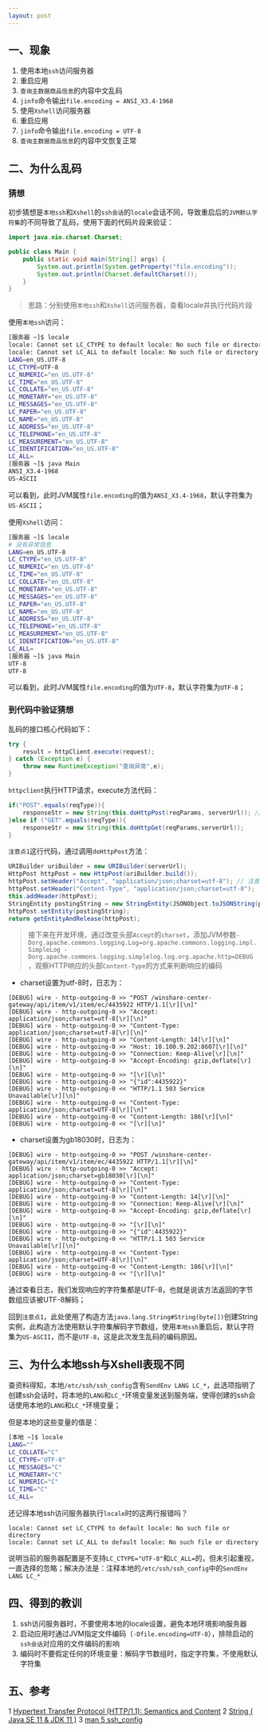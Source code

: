 ```yaml
---
layout: post
---
```


## 一、现象

1. 使用本地`ssh`访问服务器
2. 重启应用
3. `查询主数据商品信息`的内容中文乱码
4. `jinfo`命令输出`file.encoding = ANSI_X3.4-1968`
5. 使用`Xshell`访问服务器
6. 重启应用
7. `jinfo`命令输出`file.encoding = UTF-8`
8. `查询主数据商品信息`的内容中文恢复正常

## 二、为什么乱码

### 猜想

初步猜想是`本地ssh`和`Xshell`的`ssh会话`的`locale`会话不同，导致重启后的`JVM默认字符集`的不同导致了乱码，使用下面的代码片段来验证：

``` java
import java.nio.charset.Charset;

public class Main {
    public static void main(String[] args) {
        System.out.println(System.getProperty("file.encoding"));
        System.out.println(Charset.defaultCharset());
    }
}
```

> 思路：分别使用`本地ssh`和`Xshell`访问服务器，查看locale并执行代码片段

使用`本地ssh`访问：

``` bash
[服务器 ~]$ locale
locale: Cannot set LC_CTYPE to default locale: No such file or directory # 异常信息
locale: Cannot set LC_ALL to default locale: No such file or directory   # 异常信息
LANG=en_US.UTF-8
LC_CTYPE=UTF-8
LC_NUMERIC="en_US.UTF-8"
LC_TIME="en_US.UTF-8"
LC_COLLATE="en_US.UTF-8"
LC_MONETARY="en_US.UTF-8"
LC_MESSAGES="en_US.UTF-8"
LC_PAPER="en_US.UTF-8"
LC_NAME="en_US.UTF-8"
LC_ADDRESS="en_US.UTF-8"
LC_TELEPHONE="en_US.UTF-8"
LC_MEASUREMENT="en_US.UTF-8"
LC_IDENTIFICATION="en_US.UTF-8"
LC_ALL=
[服务器 ~]$ java Main
ANSI_X3.4-1968
US-ASCII
```

可以看到，此时JVM属性`file.encoding`的值为`ANSI_X3.4-1968`，默认字符集为`US-ASCII`；

使用`Xshell`访问：

``` bash
[服务器 ~]$ locale
# 没有异常信息
LANG=en_US.UTF-8
LC_CTYPE="en_US.UTF-8"
LC_NUMERIC="en_US.UTF-8"
LC_TIME="en_US.UTF-8"
LC_COLLATE="en_US.UTF-8"
LC_MONETARY="en_US.UTF-8"
LC_MESSAGES="en_US.UTF-8"
LC_PAPER="en_US.UTF-8"
LC_NAME="en_US.UTF-8"
LC_ADDRESS="en_US.UTF-8"
LC_TELEPHONE="en_US.UTF-8"
LC_MEASUREMENT="en_US.UTF-8"
LC_IDENTIFICATION="en_US.UTF-8"
LC_ALL=
[服务器 ~]$ java Main
UTF-8
UTF-8
```

可以看到，此时JVM属性`file.encoding`的值为`UTF-8`，默认字符集为`UTF-8`；

### 到代码中验证猜想

乱码的接口核心代码如下：

``` java
try {
    result = httpClient.execute(request);
} catch (Exception e) {
    throw new RuntimeException("查询异常",e);
}
```

`httpclient`执行HTTP请求，execute方法代码：

``` java
if("POST".equals(reqType)){
    responseStr = new String(this.doHttpPost(reqParams, serverUrl)); // 注意点1：查询主数据商品信息，代码会执行此行
}else if ("GET".equals(reqType)){
    responseStr = new String(this.doHttpGet(reqParams,serverUrl));
}
```

`注意点1`这行代码，通过调用`doHttpPost`方法：

``` java
URIBuilder uriBuilder = new URIBuilder(serverUrl);
HttpPost httpPost = new HttpPost(uriBuilder.build());
httpPost.setHeader("Accept", "application/json;charset=utf-8"); // 注意点2：头部Accept指定了接受的响应字符集为utf-8，但HTTP协议并未强制服务端要根据Accept的字符集来响应，所以需要其他方法来判断响应的字符集
httpPost.setHeader("Content-Type", "application/json;charset=utf-8");
this.addHeader(httpPost);
StringEntity postingString = new StringEntity(JSONObject.toJSONString(params), "utf-8");
httpPost.setEntity(postingString);
return getEntityAndRelease(httpPost);
```

> 接下来在开发环境，通过改变头部`Accept`的`charset`，添加JVM参数`-Dorg.apache.commons.logging.Log=org.apache.commons.logging.impl.SimpleLog -Dorg.apache.commons.logging.simplelog.log.org.apache.http=DEBUG`，观察HTTP响应的头部`Content-Type`的方式来判断响应的编码

- charset设置为utf-8时，日志为：

```
[DEBUG] wire - http-outgoing-0 >> "POST /winshare-center-gateway/api/item/v1/item/ec/4435922 HTTP/1.1[\r][\n]"
[DEBUG] wire - http-outgoing-0 >> "Accept: application/json;charset=utf-8[\r][\n]"
[DEBUG] wire - http-outgoing-0 >> "Content-Type: application/json;charset=utf-8[\r][\n]"
[DEBUG] wire - http-outgoing-0 >> "Content-Length: 14[\r][\n]"
[DEBUG] wire - http-outgoing-0 >> "Host: 10.100.9.202:8607[\r][\n]"
[DEBUG] wire - http-outgoing-0 >> "Connection: Keep-Alive[\r][\n]"
[DEBUG] wire - http-outgoing-0 >> "Accept-Encoding: gzip,deflate[\r][\n]"
[DEBUG] wire - http-outgoing-0 >> "[\r][\n]"
[DEBUG] wire - http-outgoing-0 >> "{"id":4435922}"
[DEBUG] wire - http-outgoing-0 << "HTTP/1.1 503 Service Unavailable[\r][\n]"
[DEBUG] wire - http-outgoing-0 << "Content-Type: application/json;charset=UTF-8[\r][\n]"
[DEBUG] wire - http-outgoing-0 << "Content-Length: 186[\r][\n]"
[DEBUG] wire - http-outgoing-0 << "[\r][\n]"
```

- charset设置为gb18030时，日志为：

```
[DEBUG] wire - http-outgoing-0 >> "POST /winshare-center-gateway/api/item/v1/item/ec/4435922 HTTP/1.1[\r][\n]"
[DEBUG] wire - http-outgoing-0 >> "Accept: application/json;charset=gb18030[\r][\n]"
[DEBUG] wire - http-outgoing-0 >> "Content-Type: application/json;charset=utf-8[\r][\n]"
[DEBUG] wire - http-outgoing-0 >> "Content-Length: 14[\r][\n]"
[DEBUG] wire - http-outgoing-0 >> "Connection: Keep-Alive[\r][\n]"
[DEBUG] wire - http-outgoing-0 >> "Accept-Encoding: gzip,deflate[\r][\n]"
[DEBUG] wire - http-outgoing-0 >> "[\r][\n]"
[DEBUG] wire - http-outgoing-0 >> "{"id":4435922}"
[DEBUG] wire - http-outgoing-0 << "HTTP/1.1 503 Service Unavailable[\r][\n]"
[DEBUG] wire - http-outgoing-0 << "Content-Type: application/json;charset=UTF-8[\r][\n]"
[DEBUG] wire - http-outgoing-0 << "Content-Length: 186[\r][\n]"
[DEBUG] wire - http-outgoing-0 << "[\r][\n]"
```

通过查看日志，我们发现响应的字符集都是UTF-8，也就是说该方法返回的字节数组应该被UTF-8解码；

回到`注意点1`，此处使用了构造方法`java.lang.String#String(byte[])`创建String实例，此构造方法使用默认字符集解码字节数组，使用`本地ssh`重启后，默认字符集为`US-ASCII`，而不是`UTF-8`，这是此次发生乱码的编码原因。

## 三、为什么本地ssh与Xshell表现不同

查资料得知，本地`/etc/ssh/ssh_config`含有`SendEnv LANG LC_*`，此选项指明了创建ssh会话时，将本地的`LANG`和`LC_*`环境变量发送到服务端，使得创建的ssh会话使用本地的`LANG`和`LC_*`环境变量；

但是本地的这些变量的值是：

``` bash
[本地 ~]$ locale
LANG=""
LC_COLLATE="C"
LC_CTYPE="UTF-8"
LC_MESSAGES="C"
LC_MONETARY="C"
LC_NUMERIC="C"
LC_TIME="C"
LC_ALL=
```

还记得本地ssh访问服务器执行`locale`时的这两行报错吗？

```
locale: Cannot set LC_CTYPE to default locale: No such file or directory
locale: Cannot set LC_ALL to default locale: No such file or directory
```

说明当前的服务器配置是不支持`LC_CTYPE="UTF-8"`和`LC_ALL=`的，但未引起重视，一直选择的忽略；解决办法是：注释本地的`/etc/ssh/ssh_config`中的`SendEnv LANG LC_*`

## 四、得到的教训

1. ssh访问服务器时，不要使用本地的locale设置，避免本地环境影响服务器
2. 启动应用时通过JVM指定文件编码（`-Dfile.encoding=UTF-8`），排除启动的`ssh会话`对应用的文件编码的影响
3. 编码时不要假定任何的环境变量：解码字节数组时，指定字符集，不使用默认字符集

## 五、参考

1 [Hypertext Transfer Protocol (HTTP/1.1): Semantics and Content](https://tools.ietf.org/html/rfc7231#section-5.3.3)
2 [String ( Java SE 11 & JDK 11 )](https://docs.oracle.com/en/java/javase/11/docs/api/java.base/java/lang/String.html#%3Cinit%3E(byte%5B%5D))
3 [man 5 ssh_config](https://linux.die.net/man/5/ssh_config)
